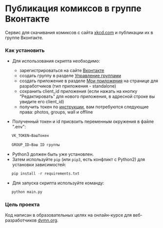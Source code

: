 # Публикация комиксов в группе Вконтакте

Сервис для скачивания комиксов с сайта [xkcd.com](https://xkcd.com/) и публикации их в группе Вконтакте.

### Как установить

 - Для использования скрипта необходимо:
    - зарегистрироваться на сайте [Вконтакте](https://vk.com/)
    - создать группу в разделе [Управление группами](https://vk.com/groups?tab=admin)
    - создать приложение в разделе [Мои приложения](https://vk.com/dev) на странице для разработчиков (тип приложения - standalone)
    - сохранить client_id приложения (если нажать на кнопку “Редактировать” для нового приложения, в    адресной  строке вы увидите его client_id)
    - получить токен по [инструкции](https://vk.com/dev/implicit_flow_user), вам потребуются следующие права:  photos, groups, wall и offline
    
 - Полученный токен и id присвоить переменным окружения в файле ".env":
```python
   VK_TOKEN=ВашТокен
   
   GROUP_ID=Ваш ID группы

```
 - Python3 должен быть уже установлен.
 - Затем используйте `pip` (или `pip3`, есть конфликт с Python2) для установки зависимостей:
```python
   pip install -r requirements.txt
   ```
 - Для запуска скрипта используйте команду:
```python
   python main.py
```

### Цель проекта

Код написан в образовательных целях на онлайн-курсе для веб-разработчиков [dvmn.org](https://dvmn.org/).
